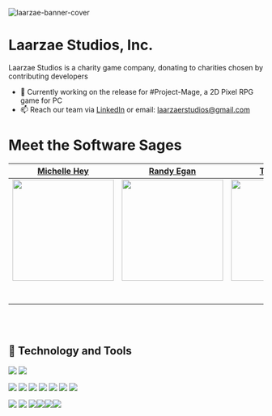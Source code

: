 
![laarzae-banner-cover](https://user-images.githubusercontent.com/48541701/111183843-ba248700-8586-11eb-8ce8-6471e75b6bb9.png)

# Laarzae Studios, Inc.
Laarzae Studios is a charity game company, donating to charities chosen by contributing developers

  - 🌱 Currently working on the release for #Project-Mage, a 2D Pixel RPG game for PC
  - 📫 Reach our team via [LinkedIn](https://www.linkedin.com/in/laarzaestudios) or email: laarzaerstudios@gmail.com

# Meet the Software Sages

|                                                      [Michelle Hey](https://github.com/heymichelle)                                                       |                                                       [Randy Egan](https://github.com/clydefrog04)                                                        |                                                      [Tim Mitzen](https://github.com/timMitzen)                                                       |                                                       [Ben Solt](https://github.com/bensolt)                                                                                                          |                                                        [Nick Watson](https://github.com/ngwatso)                                                                                                          |
| :-----------------------------------------------------------------------------------------------------------------------------------------: | :-------------------------------------------------------------------------------------------------------------------------------------------: | :-----------------------------------------------------------------------------------------------------------------------------------------: | :-------------------------------------------------------------------------------------------------------------------------------------------: | :-------------------------------------------------------------------------------------------------------------------------------------------: | 
| [<img src="https://ca.slack-edge.com/ESZCHB482-W012JQ1BDMH-b1977eb80ade-512" width = "200" />](https://github.com/HeyMichelle) | [<img src="https://avatars.githubusercontent.com/u/31398520?s=400&u=f49f737c2fa710de0bb74154b1d2a977d4a12122&v=4" width = "200" />](https://github.com/clydefrog04) | [<img src="https://avatars.githubusercontent.com/u/45426633?s=400&u=143d5f73cf61f8c5309d3c362a072e0f9a58f74f&v=4" width = "200" />](https://github.com/timmitzen) | [<img src="https://avatars.githubusercontent.com/u/52627840?s=400&u=5b0407b2b03c8d2c33ec7d378f42bc104ed663b5&v=4" width = "200" />](https://github.com/bensolt) | [<img src="https://media-exp1.licdn.com/dms/image/C4E03AQFKZyJ7XLvKpQ/profile-displayphoto-shrink_400_400/0/1612837856418?e=1621468800&v=beta&t=YDWbr5EtNDjlmwRNolJYxjKKQG12Bbu8batMbVhvc6o" width = "200" />](https://github.com/ngwatso) | 
|                                [<img src="https://github.com/favicon.ico" width="15"> ](https://github.com/heymichelle)                                |                            [<img src="https://github.com/favicon.ico" width="15"> ](https://github.com/clydefrog04)                             |                          [<img src="https://github.com/favicon.ico" width="15"> ](https://github.com/timmitzen)                           |                          [<img src="https://github.com/favicon.ico" width="15"> ](https://github.com/bensolt)                           |                           [<img src="https://github.com/favicon.ico" width="15"> ](https://github.com/ngwatso)                           |                                                    |
|                [ <img src="https://static.licdn.com/sc/h/al2o9zrvru7aqj8e1x2rzsrca" width="15"> ](https://www.linkedin.com/in/hey-michelle/)                |                 [ <img src="https://static.licdn.com/sc/h/al2o9zrvru7aqj8e1x2rzsrca" width="15"> ](https://www.linkedin.com/in/randal-egan)                 |                [ <img src="https://static.licdn.com/sc/h/al2o9zrvru7aqj8e1x2rzsrca" width="15"> ](https://www.linkedin.com/in/timmitzen)                |                 [ <img src="https://static.licdn.com/sc/h/al2o9zrvru7aqj8e1x2rzsrca" width="15"> ](https://www.linkedin.com/in/benjamin-solt)                 |                [ <img src="https://static.licdn.com/sc/h/al2o9zrvru7aqj8e1x2rzsrca" width="15"> ](https://www.linkedin.com/nick-watson-a6aa7174)                |

<br>
<br>

## 🔧 Technology and Tools

![](https://img.shields.io/badge/OS-Windows-informational?style=flat&logo=linux&logoColor=black&color=082F60)    ![](https://img.shields.io/badge/Editor-VS_Code-informational?style=flat&logo=intellij-idea&logoColor=white&color=082F60)    

![](https://img.shields.io/badge/Code-React-informational?style=flat&logo=react&logoColor=white&color=86ACE5) ![](https://img.shields.io/badge/Code-JavaScript-informational?style=flat&logo=javascript&logoColor=white&color=86ACE5) ![](https://img.shields.io/badge/Code-Node-informational?style=flat&logo=javascript&logoColor=white&color=86ACE5)
![](https://img.shields.io/badge/Code-Unity-informational?style=flat&logo=unity&logoColor=white&color=86ACE5) ![](https://img.shields.io/badge/Code-HTML-informational?style=flat&logo=html5&logoColor=white&color=86ACE5) ![](https://img.shields.io/badge/Code-Express-informational?style=flat&logo=javascript&logoColor=white&color=86ACE5) ![](https://img.shields.io/badge/Code-RDMS-informational?style=flat&logo=rdms&logoColor=white&color=86ACE5)

![](https://img.shields.io/badge/Tools-PostgreSQL-informational?style=flat&logo=postgresql&logoColor=white&color=9081AC) ![](https://img.shields.io/badge/Tools-SQLite3-informational?style=flat&logo=sqlite&logoColor=white&color=9081AC) ![](https://img.shields.io/badge/Tools-Insomnia-informational?style=flat&logo=insomnia&logoColor=white&color=9081AC)![](https://img.shields.io/badge/Tools-Illustrator-informational?style=flat&logo=insomnia&logoColor=white&color=9081AC)![](https://img.shields.io/badge/Tools-Procreate-informational?style=flat&logo=insomnia&logoColor=white&color=9081AC)![](https://img.shields.io/badge/Tools-Invision-informational?style=flat&logo=insomnia&logoColor=white&color=9081AC)
